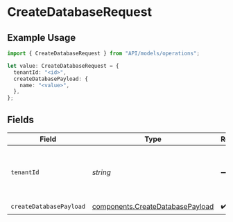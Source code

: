 # CreateDatabaseRequest

## Example Usage

```typescript
import { CreateDatabaseRequest } from "API/models/operations";

let value: CreateDatabaseRequest = {
  tenantId: "<id>",
  createDatabasePayload: {
    name: "<value>",
  },
};
```

## Fields

| Field                                                                                | Type                                                                                 | Required                                                                             | Description                                                                          |
| ------------------------------------------------------------------------------------ | ------------------------------------------------------------------------------------ | ------------------------------------------------------------------------------------ | ------------------------------------------------------------------------------------ |
| `tenantId`                                                                           | *string*                                                                             | :heavy_minus_sign:                                                                   | Tenant ID to associate with the new database                                         |
| `createDatabasePayload`                                                              | [components.CreateDatabasePayload](../../models/components/createdatabasepayload.md) | :heavy_check_mark:                                                                   | N/A                                                                                  |